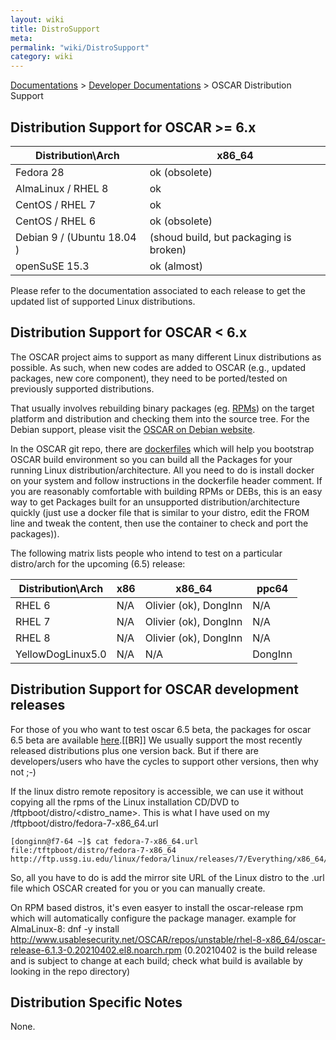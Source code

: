 ```yaml
---
layout: wiki
title: DistroSupport
meta: 
permalink: "wiki/DistroSupport"
category: wiki
---
```

<!-- Name: DistroSupport -->
<!-- Version: 55 -->
<!-- Author: olahaye74 -->
[Documentations](Document) > [Developer Documentations](DevelDocs) > OSCAR Distribution Support

## Distribution Support for OSCAR >= 6.x

|Distribution\Arch       |x86_64 |
|---|---|
| Fedora 28       | ok (obsolete) |
| AlmaLinux / RHEL 8       | ok |
| CentOS / RHEL 7       | ok |
| CentOS / RHEL 6       | ok (obsolete) |
| Debian 9 /  (Ubuntu 18.04 )  | (shoud build, but packaging is broken) |
| openSuSE 15.3  | ok (almost) |


Please refer to the documentation associated to each release to get the updated list of supported Linux distributions.

## Distribution Support for OSCAR < 6.x

The OSCAR project aims to support as many different Linux distributions as possible.  As such, when new codes are added to OSCAR (e.g., updated packages, new core component), they need to be ported/tested on previously supported distributions.

That usually involves rebuilding binary packages (eg. [RPMs](BuildRPM)) on the target platform and distribution and checking them into the source tree. For the Debian support, please visit the [OSCAR on Debian website](OSCARonDebian).

In the OSCAR git repo, there are [dockerfiles](https://github.com/oscar-cluster/oscar/tree/master/support_files) which will help you bootstrap OSCAR build environment so you can build all the Packages for your running Linux distribution/architecture. All you need to do is install docker on your system and follow instructions in the dockerfile header comment.  If you are reasonably comfortable with building RPMs or DEBs, this is an easy way to get Packages built for an unsupported distribution/architecture quickly (just use a docker file that is similar to your distro, edit the FROM line and tweak the content, then use the container to check and port the packages)).

The following matrix lists people who intend to test on a particular distro/arch for the upcoming (6.5) release:

|Distribution\Arch    | x86     | x86_64 | ppc64 |
|---|---|---|---|
| RHEL 6              | N/A | Olivier (ok), DongInn | N/A      |
| RHEL 7              | N/A | Olivier (ok), DongInn | N/A      |
| RHEL 8              | N/A | Olivier (ok), DongInn | N/A      |
| YellowDogLinux5.0   | N/A        | N/A      | DongInn     |

## Distribution Support for OSCAR development releases

For those of you who want to test oscar 6.5 beta, the packages for oscar 6.5 beta are available [here](http://svn.oscar.openclustergroup.org/repos/unstable/).[[BR]]
We usually support the most recently released distributions plus one version back.  But if there are developers/users who have the cycles to support other versions, then why not ;-)

If the linux distro remote repository is accessible, we can use it without copying all the rpms of the Linux installation CD/DVD to /tftpboot/distro/<distro_name>.
This is what I have used on my /tftpboot/distro/fedora-7-x86_64.url

    [donginn@f7-64 ~]$ cat fedora-7-x86_64.url 
    file:/tftpboot/distro/fedora-7-x86_64
    http://ftp.ussg.iu.edu/linux/fedora/linux/releases/7/Everything/x86_64/os
So, all you have to do is add the mirror site URL of the Linux distro to the .url file which OSCAR created for you or you can manually create.

On RPM based distros, it's even easyer to install the oscar-release rpm which will automatically configure the package manager.
example for AlmaLinux-8: dnf -y install http://www.usablesecurity.net/OSCAR/repos/unstable/rhel-8-x86_64/oscar-release-6.1.3-0.20210402.el8.noarch.rpm
(0.20210402 is the build release and is subject to change at each build; check what build is available by looking in the repo directory)

## Distribution Specific Notes

None.
